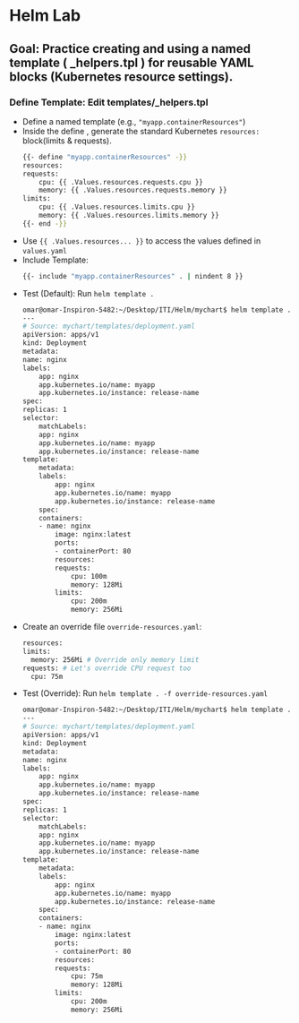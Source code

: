# Helm Lab

## Goal: Practice creating and using a named template ( _helpers.tpl ) for reusable YAML blocks (Kubernetes resource settings).

### Define Template: Edit templates/_helpers.tpl 
- Define a named template (e.g., `"myapp.containerResources"`)
- Inside the define , generate the standard Kubernetes `resources:` block(limits & requests).
    ```bash
    {{- define "myapp.containerResources" -}}
    resources:
    requests:
        cpu: {{ .Values.resources.requests.cpu }}
        memory: {{ .Values.resources.requests.memory }}
    limits:
        cpu: {{ .Values.resources.limits.cpu }}
        memory: {{ .Values.resources.limits.memory }}
    {{- end -}}
    ```
- Use `{{ .Values.resources... }}` to access the values defined in
`values.yaml`
- Include Template:
    ```bash
    {{- include "myapp.containerResources" . | nindent 8 }}
    ```
- Test (Default): Run `helm template .`
    ```bash
    omar@omar-Inspiron-5482:~/Desktop/ITI/Helm/mychart$ helm template .
    ---
    # Source: mychart/templates/deployment.yaml
    apiVersion: apps/v1
    kind: Deployment
    metadata:
    name: nginx
    labels:
        app: nginx
        app.kubernetes.io/name: myapp
        app.kubernetes.io/instance: release-name
    spec:
    replicas: 1
    selector:
        matchLabels:
        app: nginx
        app.kubernetes.io/name: myapp
        app.kubernetes.io/instance: release-name
    template:
        metadata:
        labels:
            app: nginx
            app.kubernetes.io/name: myapp
            app.kubernetes.io/instance: release-name
        spec:
        containers:
        - name: nginx
            image: nginx:latest
            ports:
            - containerPort: 80
            resources:
            requests:
                cpu: 100m
                memory: 128Mi
            limits:
                cpu: 200m
                memory: 256Mi
    ```
- Create an override file `override-resources.yaml`:
    ```bash
  resources:
    limits:
      memory: 256Mi # Override only memory limit
    requests: # Let's override CPU request too
      cpu: 75m
    ```
- Test (Override): Run `helm template . -f override-resources.yaml`
    ```bash
    omar@omar-Inspiron-5482:~/Desktop/ITI/Helm/mychart$ helm template . -f override-resources.yaml 
    ---
    # Source: mychart/templates/deployment.yaml
    apiVersion: apps/v1
    kind: Deployment
    metadata:
    name: nginx
    labels:
        app: nginx
        app.kubernetes.io/name: myapp
        app.kubernetes.io/instance: release-name
    spec:
    replicas: 1
    selector:
        matchLabels:
        app: nginx
        app.kubernetes.io/name: myapp
        app.kubernetes.io/instance: release-name
    template:
        metadata:
        labels:
            app: nginx
            app.kubernetes.io/name: myapp
            app.kubernetes.io/instance: release-name
        spec:
        containers:
        - name: nginx
            image: nginx:latest
            ports:
            - containerPort: 80
            resources:
            requests:
                cpu: 75m
                memory: 128Mi
            limits:
                cpu: 200m
                memory: 256Mi
    ```